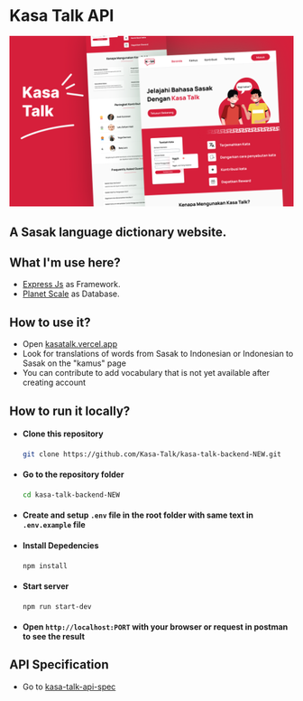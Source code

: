 # Kasa Talk API

![Kasa Talk](https://raw.githubusercontent.com/Kasa-Talk/.github/main/profile/Kasa%20Landing%20Pages.png)

A Sasak language dictionary website.
---

## What I'm use here?

- [Express Js](https://expressjs.com/) as Framework.
- [Planet Scale](https://planetscale.com/) as Database.

## How to use it?

- Open [kasatalk.vercel.app](https://kasatalk.vercel.app/)
- Look for translations of words from Sasak to Indonesian or Indonesian to Sasak on the "kamus" page
- You can contribute to add vocabulary that is not yet available after creating account

## How to run it locally?

- #### Clone this repository
  ```bash
  git clone https://github.com/Kasa-Talk/kasa-talk-backend-NEW.git
  ```

- #### Go to the repository folder
  ```bash
  cd kasa-talk-backend-NEW
  ```

- #### Create and setup `.env` file in the root folder with same text in `.env.example` file 

- #### Install Depedencies
  ```bash 
  npm install
  ```

- #### Start server
  ```bash
  npm run start-dev
  ```

- #### Open `http://localhost:PORT` with your browser or request in postman to see the result

## API Specification
- Go to [kasa-talk-api-spec](https://github.com/Kasa-Talk/kasa-talk-backend-NEW/blob/main/API-Spec.md)
